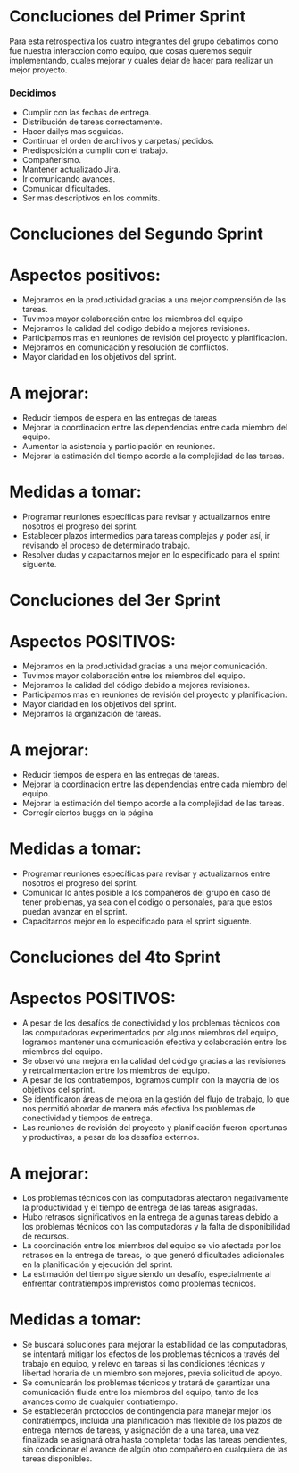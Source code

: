 # Concluciones del Primer Sprint



Para esta retrospectiva los cuatro integrantes del grupo debatimos como fue nuestra interaccion como equipo,
que cosas queremos seguir implementando, cuales mejorar y cuales dejar de hacer para realizar un mejor proyecto.

### **Decidimos**

* Cumplir con las fechas de entrega.
* Distribución de tareas correctamente.
* Hacer dailys mas seguidas.
* Continuar el orden de archivos y carpetas/ pedidos.
* Predisposición a cumplir con el trabajo.
* Compañerismo.
* Mantener actualizado Jira.
* Ir comunicando avances.
* Comunicar dificultades.
* Ser mas descriptivos en los commits.




# Concluciones del Segundo Sprint



# **Aspectos positivos:**

* Mejoramos en la productividad gracias a una mejor comprensión de las tareas.
* Tuvimos mayor colaboración entre los miembros del equipo
* Mejoramos la calidad del codigo debido a mejores revisiones.
* Participamos mas en reuniones de revisión del proyecto y planificación.
* Mejoramos en comunicación y resolución de conflictos.
* Mayor claridad en los objetivos del sprint.


# **A mejorar:**

* Reducir tiempos de espera en las entregas de tareas
* Mejorar la coordinacion entre las dependencias entre cada miembro del equipo.
* Aumentar la asistencia y participación en reuniones.
* Mejorar la estimación del tiempo acorde a la complejidad de las tareas.


# **Medidas a tomar:**

* Programar reuniones específicas para revisar y actualizarnos entre nosotros el progreso del sprint.
* Establecer plazos intermedios para tareas  complejas y poder así, ir revisando el proceso de determinado trabajo.
* Resolver dudas y capacitarnos mejor en lo especificado para el sprint siguente.



# Concluciones del 3er Sprint

# Aspectos POSITIVOS:

+ Mejoramos en la productividad gracias a una mejor comunicación.
+ Tuvimos mayor colaboración entre los miembros del equipo.
+ Mejoramos la calidad del código debido a mejores revisiones.
+ Participamos mas en reuniones de revisión del proyecto y planificación.
+ Mayor claridad en los objetivos del sprint.
+ Mejoramos la organización de tareas.


# A mejorar:

- Reducir tiempos de espera en las entregas de tareas.
- Mejorar la coordinacion entre las dependencias entre cada miembro del equipo.
- Mejorar la estimación del tiempo acorde a la complejidad de las tareas.
- Corregír ciertos buggs en la página


# Medidas a tomar:

* Programar reuniones específicas para revisar y actualizarnos entre nosotros el progreso del sprint.
* Comunicar lo antes posible a los compañeros del grupo en caso de tener problemas, ya sea con el código o personales, para que estos puedan avanzar en el sprint. 
* Capacitarnos mejor en lo especificado para el sprint siguente.



# Concluciones del 4to Sprint

# Aspectos POSITIVOS:

+ A pesar de los desafíos de conectividad y los problemas técnicos con las computadoras experimentados por algunos miembros del equipo, logramos mantener una comunicación efectiva y colaboración entre los miembros del equipo.
+ Se observó una mejora en la calidad del código gracias a las revisiones y retroalimentación entre los miembros del equipo.
+ A pesar de los contratiempos, logramos cumplir con la mayoría de los objetivos del sprint.
+ Se identificaron áreas de mejora en la gestión del flujo de trabajo, lo que nos permitió abordar de manera más efectiva los problemas de conectividad y tiempos de entrega.
+ Las reuniones de revisión del proyecto y planificación fueron oportunas y productivas, a pesar de los desafíos externos.


# A mejorar:
- Los problemas técnicos con las computadoras afectaron negativamente la productividad y el tiempo de entrega de las tareas asignadas.
- Hubo retrasos significativos en la entrega de algunas tareas debido a los problemas técnicos con las computadoras y la falta de disponibilidad de recursos.
- La coordinación entre los miembros del equipo se vio afectada por los retrasos en la entrega de tareas, lo que generó dificultades adicionales en la planificación y ejecución del sprint.
- La estimación del tiempo sigue siendo un desafío, especialmente al enfrentar contratiempos imprevistos como problemas técnicos.


# Medidas a tomar:

* Se buscará soluciones para mejorar la estabilidad de las computadoras, se intentará mitigar los efectos de los problemas técnicos a través del trabajo en equipo, y relevo en tareas si las condiciones técnicas y libertad horaria de un miembro son mejores, previa solicitud de apoyo.
* Se comunicarán los problemas técnicos y tratará de garantizar una comunicación fluida entre los miembros del equipo, tanto de los avances como de cualquier contratiempo.
* Se establecerán protocolos de contingencia para manejar mejor los contratiempos, incluida una planificación más flexible de los plazos de entrega internos de tareas, y asignación de a una tarea, una vez finalizada se asignará otra hasta completar todas las tareas pendientes, sin condicionar el avance de algún otro compañero en cualquiera de las tareas disponibles.

